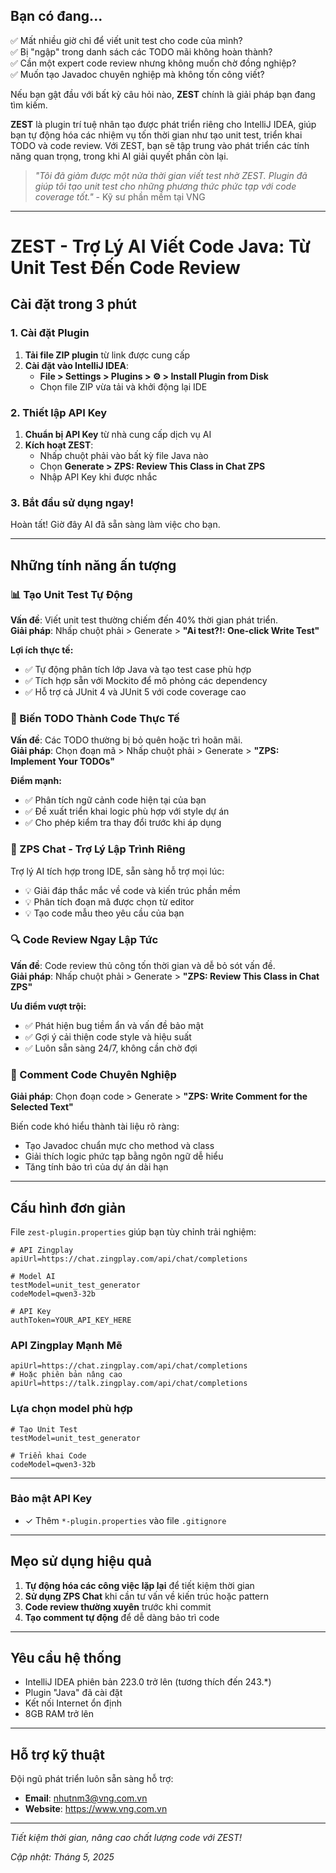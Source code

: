 
## Bạn có đang...

✅ Mất nhiều giờ chỉ để viết unit test cho code của mình?  
✅ Bị "ngập" trong danh sách các TODO mãi không hoàn thành?  
✅ Cần một expert code review nhưng không muốn chờ đồng nghiệp?  
✅ Muốn tạo Javadoc chuyên nghiệp mà không tốn công viết?

Nếu bạn gật đầu với bất kỳ câu hỏi nào, **ZEST** chính là giải pháp bạn đang tìm kiếm.

**ZEST** là plugin trí tuệ nhân tạo được phát triển riêng cho IntelliJ IDEA, giúp bạn tự động hóa các nhiệm vụ tốn thời gian như tạo unit test, triển khai TODO và code review. Với ZEST, bạn sẽ tập trung vào phát triển các tính năng quan trọng, trong khi AI giải quyết phần còn lại.

> *"Tôi đã giảm được một nửa thời gian viết test nhờ ZEST. Plugin đã giúp tôi tạo unit test cho những phương thức phức tạp với code coverage tốt."* - Kỹ sư phần mềm tại VNG

---

# ZEST - Trợ Lý AI Viết Code Java: Từ Unit Test Đến Code Review


## Cài đặt trong 3 phút

### 1. Cài đặt Plugin

1. **Tải file ZIP plugin** từ link được cung cấp
2. **Cài đặt vào IntelliJ IDEA**:
   - **File > Settings > Plugins > ⚙️ > Install Plugin from Disk**
   - Chọn file ZIP vừa tải và khởi động lại IDE

### 2. Thiết lập API Key

1. **Chuẩn bị API Key** từ nhà cung cấp dịch vụ AI
2. **Kích hoạt ZEST**:
   - Nhấp chuột phải vào bất kỳ file Java nào
   - Chọn **Generate > ZPS: Review This Class in Chat ZPS**
   - Nhập API Key khi được nhắc

### 3. Bắt đầu sử dụng ngay!

Hoàn tất! Giờ đây AI đã sẵn sàng làm việc cho bạn.

---

## Những tính năng ấn tượng

### 📊 Tạo Unit Test Tự Động

**Vấn đề**: Viết unit test thường chiếm đến 40% thời gian phát triển.  
**Giải pháp**: Nhấp chuột phải > Generate > **"Ai test?!: One-click Write Test"**

**Lợi ích thực tế:**
- ✅ Tự động phân tích lớp Java và tạo test case phù hợp
- ✅ Tích hợp sẵn với Mockito để mô phỏng các dependency
- ✅ Hỗ trợ cả JUnit 4 và JUnit 5 với code coverage cao

### 🚀 Biến TODO Thành Code Thực Tế

**Vấn đề**: Các TODO thường bị bỏ quên hoặc trì hoãn mãi.  
**Giải pháp**: Chọn đoạn mã > Nhấp chuột phải > Generate > **"ZPS: Implement Your TODOs"**

**Điểm mạnh:**
- ✅ Phân tích ngữ cảnh code hiện tại của bạn
- ✅ Đề xuất triển khai logic phù hợp với style dự án
- ✅ Cho phép kiểm tra thay đổi trước khi áp dụng

### 💬 ZPS Chat - Trợ Lý Lập Trình Riêng

Trợ lý AI tích hợp trong IDE, sẵn sàng hỗ trợ mọi lúc:
- 💡 Giải đáp thắc mắc về code và kiến trúc phần mềm
- 💡 Phân tích đoạn mã được chọn từ editor
- 💡 Tạo code mẫu theo yêu cầu của bạn

### 🔍 Code Review Ngay Lập Tức

**Vấn đề**: Code review thủ công tốn thời gian và dễ bỏ sót vấn đề.  
**Giải pháp**: Nhấp chuột phải > Generate > **"ZPS: Review This Class in Chat ZPS"**

**Ưu điểm vượt trội:**
- ✅ Phát hiện bug tiềm ẩn và vấn đề bảo mật
- ✅ Gợi ý cải thiện code style và hiệu suất
- ✅ Luôn sẵn sàng 24/7, không cần chờ đợi

### 📝 Comment Code Chuyên Nghiệp

**Giải pháp**: Chọn đoạn code > Generate > **"ZPS: Write Comment for the Selected Text"**

Biến code khó hiểu thành tài liệu rõ ràng:
- Tạo Javadoc chuẩn mực cho method và class
- Giải thích logic phức tạp bằng ngôn ngữ dễ hiểu
- Tăng tính bảo trì của dự án dài hạn

---

## Cấu hình đơn giản

File `zest-plugin.properties` giúp bạn tùy chỉnh trải nghiệm:

```properties
# API Zingplay
apiUrl=https://chat.zingplay.com/api/chat/completions

# Model AI
testModel=unit_test_generator
codeModel=qwen3-32b

# API Key
authToken=YOUR_API_KEY_HERE
```

### API Zingplay Mạnh Mẽ

```properties
apiUrl=https://chat.zingplay.com/api/chat/completions
# Hoặc phiên bản nâng cao
apiUrl=https://talk.zingplay.com/api/chat/completions
```

### Lựa chọn model phù hợp

```properties
# Tạo Unit Test
testModel=unit_test_generator

# Triển khai Code
codeModel=qwen3-32b
```

---
 
### Bảo mật API Key

- ✓ Thêm `*-plugin.properties` vào file `.gitignore`

---

## Mẹo sử dụng hiệu quả

1. **Tự động hóa các công việc lặp lại** để tiết kiệm thời gian
2. **Sử dụng ZPS Chat** khi cần tư vấn về kiến trúc hoặc pattern
3. **Code review thường xuyên** trước khi commit
4. **Tạo comment tự động** để dễ dàng bảo trì code

---

## Yêu cầu hệ thống

- IntelliJ IDEA phiên bản 223.0 trở lên (tương thích đến 243.*)
- Plugin "Java" đã cài đặt
- Kết nối Internet ổn định
- 8GB RAM trở lên

---

## Hỗ trợ kỹ thuật

Đội ngũ phát triển luôn sẵn sàng hỗ trợ:

- **Email**: nhutnm3@vng.com.vn
- **Website**: https://www.vng.com.vn

---

*Tiết kiệm thời gian, nâng cao chất lượng code với ZEST!*

*Cập nhật: Tháng 5, 2025*